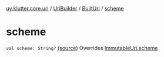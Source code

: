 [uy.klutter.core.uri](../../index.md) / [UriBuilder](../index.md) / [BuiltUri](index.md) / [scheme](.)


# scheme

`val scheme: String?` [(source)](https://github.com/kohesive/klutter/blob/master/core-jdk6/src/main/kotlin/uy/klutter/core/uri/UriBuilder.kt#L283)
Overrides [ImmutableUri.scheme](../../-immutable-uri/scheme.md)


